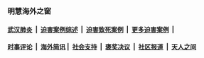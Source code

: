 
### 明慧海外之窗

####  [武汉肺炎](indexes/365.md?t=05122001) &nbsp;|&nbsp;  [迫害案例综述](indexes/328.md?t=05122001) &nbsp;|&nbsp; [迫害致死案例](indexes/277.md?t=05122001)  &nbsp;|&nbsp; [更多迫害案例](indexes/81.md?t=05122001)  &nbsp;|&nbsp; 
####  [时事评论](indexes/19.md?t=05122001) &nbsp;|&nbsp; [海外简讯](indexes/245.md?t=05122001)&nbsp;|&nbsp;  [社会支持](indexes/140.md?t=05122001) &nbsp;|&nbsp; [褒奖决议](indexes/282.md?t=05122001) &nbsp;|&nbsp; [社区报道](indexes/91.md?t=05122001)  &nbsp;|&nbsp; [天人之间](indexes/78.md?t=05122001) 

